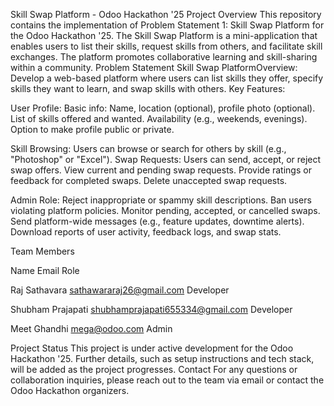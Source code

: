 Skill Swap Platform - Odoo Hackathon '25
Project Overview
This repository contains the implementation of Problem Statement 1: Skill Swap Platform for the Odoo Hackathon '25. The Skill Swap Platform is a mini-application that enables users to list their skills, request skills from others, and facilitate skill exchanges. The platform promotes collaborative learning and skill-sharing within a community.
Problem Statement
Skill Swap PlatformOverview: Develop a web-based platform where users can list skills they offer, specify skills they want to learn, and swap skills with others.
Key Features:

User Profile:
Basic info: Name, location (optional), profile photo (optional).
List of skills offered and wanted.
Availability (e.g., weekends, evenings).
Option to make profile public or private.


Skill Browsing: Users can browse or search for others by skill (e.g., "Photoshop" or "Excel").
Swap Requests:
Users can send, accept, or reject swap offers.
View current and pending swap requests.
Provide ratings or feedback for completed swaps.
Delete unaccepted swap requests.


Admin Role:
Reject inappropriate or spammy skill descriptions.
Ban users violating platform policies.
Monitor pending, accepted, or cancelled swaps.
Send platform-wide messages (e.g., feature updates, downtime alerts).
Download reports of user activity, feedback logs, and swap stats.



Team Members



Name
Email
Role



Raj Sathavara
sathawararaj26@gmail.com
Developer


Shubham Prajapati
shubhamprajapati655334@gmail.com
Developer


Meet Ghandhi
mega@odoo.com
Admin


Project Status
This project is under active development for the Odoo Hackathon '25. Further details, such as setup instructions and tech stack, will be added as the project progresses.
Contact
For any questions or collaboration inquiries, please reach out to the team via email or contact the Odoo Hackathon organizers.
